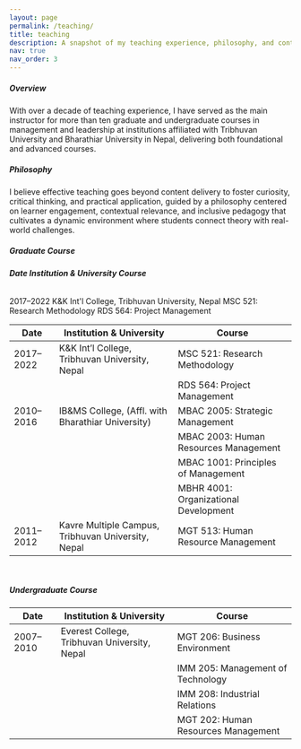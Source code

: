```yaml
---
layout: page
permalink: /teaching/
title: teaching
description: A snapshot of my teaching experience, philosophy, and contributions to higher education instruction.
nav: true
nav_order: 3
---
```


##### **Overview**
With over a decade of teaching experience, I have served as the main instructor for more than ten graduate and undergraduate courses in management and leadership at institutions affiliated with Tribhuvan University and Bharathiar University in Nepal, delivering both foundational and advanced courses.

##### **Philosophy**
I believe effective teaching goes beyond content delivery to foster curiosity, critical thinking, and practical application, guided by a philosophy centered on learner engagement, contextual relevance, and inclusive pedagogy that cultivates a dynamic environment where students connect theory with real-world challenges.

##### **Graduate Course**

###### **Date            Institution & University                            Course**
2017–2022               K&K Int'l College, Tribhuvan University, Nepal      MSC 521: Research Methodology
                                                                            RDS 564: Project Management

| Date       | Institution & University                           | Course                                 |
|------------|----------------------------------------------------|----------------------------------------|
| 2017–2022  | K&K Int’l College, Tribhuvan University, Nepal     | MSC 521: Research Methodology          |
|            |                                                    | RDS 564: Project Management            |
| 2010–2016  | IB&MS College, (Affl. with Bharathiar University)  | MBAC 2005: Strategic Management        |
|            |                                                    | MBAC 2003: Human Resources Management  |
|            |                                                    | MBAC 1001: Principles of Management    |
|            |                                                    | MBHR 4001: Organizational Development  |
| 2011–2012  | Kavre Multiple Campus, Tribhuvan University, Nepal | MGT 513: Human Resource Management     |

<br>

##### **Undergraduate Course**

| Date       | Institution & University                           | Course                                 |
|------------|----------------------------------------------------|----------------------------------------|
| 2007–2010  | Everest College, Tribhuvan University, Nepal       | MGT 206: Business Environment          |
|            |                                                    | IMM 205: Management of Technology      |
|            |                                                    | IMM 208: Industrial Relations          |
|            |                                                    | MGT 202: Human Resources Management    |







